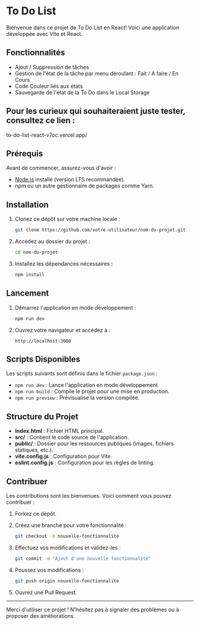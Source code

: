 # To Do List

Bienvenue dans ce projet de To Do List en React! Voici une application développée avec Vite et React.

## Fonctionnalités

- Ajout / Suppression de tâches 
- Gestion de l'état de la tâche par menu déroulant : Fait / A faire / En Cours
- Code Couleur liés aux états
- Sauvegarde de l'état de la To Do dans le Local Storage 


## Pour les curieux qui souhaiteraient juste tester, consultez ce lien : 

to-do-list-react-v7oc.vercel.app/

## Prérequis

Avant de commencer, assurez-vous d'avoir :

- [Node.js](https://nodejs.org/) installé (version LTS recommandée).
- npm ou un autre gestionnaire de packages comme Yarn.

## Installation

1. Clonez ce dépôt sur votre machine locale :

   ```bash
   git clone https://github.com/votre-utilisateur/nom-du-projet.git
   ```

2. Accédez au dossier du projet :

   ```bash
   cd nom-du-projet
   ```

3. Installez les dépendances nécessaires :

   ```bash
   npm install
   ```

## Lancement

1. Démarrez l'application en mode développement :

   ```bash
   npm run dev
   ```

2. Ouvrez votre navigateur et accédez à :

   ```
   http://localhost:3000
   ```

## Scripts Disponibles

Les scripts suivants sont définis dans le fichier `package.json` :

- `npm run dev` : Lance l'application en mode développement.
- `npm run build` : Compile le projet pour une mise en production.
- `npm run preview` : Prévisualise la version compilée.

## Structure du Projet

- **index.html** : Fichier HTML principal.
- **src/** : Contient le code source de l'application.
- **public/** : Dossier pour les ressources publiques (images, fichiers statiques, etc.).
- **vite.config.js** : Configuration pour Vite.
- **eslint.config.js** : Configuration pour les règles de linting.

## Contribuer

Les contributions sont les bienvenues. Voici comment vous pouvez contribuer :

1. Forkez ce dépôt.
2. Créez une branche pour votre fonctionnalité :

   ```bash
   git checkout -b nouvelle-fonctionnalite
   ```

3. Effectuez vos modifications et validez-les :

   ```bash
   git commit -m "Ajout d'une nouvelle fonctionnalité"
   ```

4. Poussez vos modifications :

   ```bash
   git push origin nouvelle-fonctionnalite
   ```

5. Ouvrez une Pull Request.

---

Merci d'utiliser ce projet ! N'hésitez pas à signaler des problèmes ou à proposer des améliorations.
